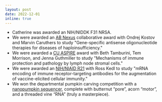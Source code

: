 ```yaml
---
layout: post
date: 2022-12-01
inline: true
---
```


- Catherine was awarded an NIH/NIDDK F31 NRSA.
- We were awarded an [AB Nexus](https://www.cu.edu/ab-nexus/ab-nexus-grant-awardees) collaborative award with Ondrej Kostov and Marvin Caruthers to study "Gene-specific antisense oligonucleotide therapies for diseases of haploinsufficiency."
- We were awarded a [CU ASPIRE](https://research.cuanschutz.edu/research-ppg/cu-anschutz-som-programmatic-incubator-for-research-(cu-aspire)-program) award with Beth Tamburini, Tem Morrison, and Jenna Guthmiller to study "Mechanisms of immune protection and pathology by lymph node stromal cells."
- We were awarded an [NIH/NIAID R21](https://reporter.nih.gov/search/RzmDYkaaM0qOb3JTwvzbLw/project-details/10508093) with Ross Kedl to study "mRNA encoding of immune receptor-targeting antibodies for the augmentation of vaccine-elicited cellular immunity."
- We won the departmental pumpkin carving competition with a [nanopumpkin sequencer](https://twitter.com/jayhesselberth/status/1581013613036204033), complete with butternut “pore”, acorn “motor”, and a threaded vine “RNA” (truly a masterpiece).